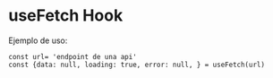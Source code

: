 # useFetch Hook

Ejemplo de uso:

```
const url= 'endpoint de una api'
const {data: null, loading: true, error: null, } = useFetch(url)

```